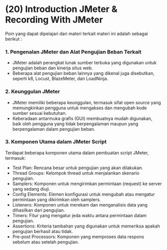 # (20) Introduction JMeter & Recording With JMeter
Poin yang dapat dipelajari dari materi terkait materi ini adalah sebagai berikut :

### 1. Pengenalan JMeter dan Alat Pengujian Beban Terkait
- JMeter adalah perangkat lunak sumber terbuka yang digunakan untuk pengujian beban dan kinerja situs web.
- Beberapa alat pengujian beban lainnya yang dikenal juga disebutkan, seperti k6, Locust, BlazeMeter, dan LoadNinja.

### 2. Keunggulan JMeter
- JMeter memiliki beberapa keunggulan, termasuk sifat open source yang memungkinkan pengguna untuk mengakses dan mengubah kode sumber sesuai kebutuhan.
- Keberadaan antarmuka grafis (GUI) membuatnya mudah digunakan, baik oleh pengguna yang tidak berpengalaman maupun yang berpengalaman dalam pengujian beban.

### 3. Komponen Utama dalam JMeter Script

Terdapat beberapa komponen utama dalam pembuatan script JMeter, termasuk:
- Test Plan: Rencana besar untuk pengujian yang akan dilakukan.
- Thread Groups: Kelompok thread untuk menjalankan skenario pengujian.
- Samplers: Komponen untuk mengirimkan permintaan (request) ke server yang sedang diuji.
- Config Elements: Elemen konfigurasi untuk mengubah atau mengatur permintaan yang dikirimkan oleh samplers.
- Listeners: Komponen untuk merekam dan menganalisis data yang dihasilkan dari pengujian.
- Timers: Fitur yang mengatur jeda waktu antara permintaan dalam pengujian.
- Assertions: Kriteria tambahan yang digunakan untuk memeriksa apakah pengujian berhasil atau tidak.
- Pre-post Processors: Komponen yang memproses data respons sebelum atau setelah pengujian.